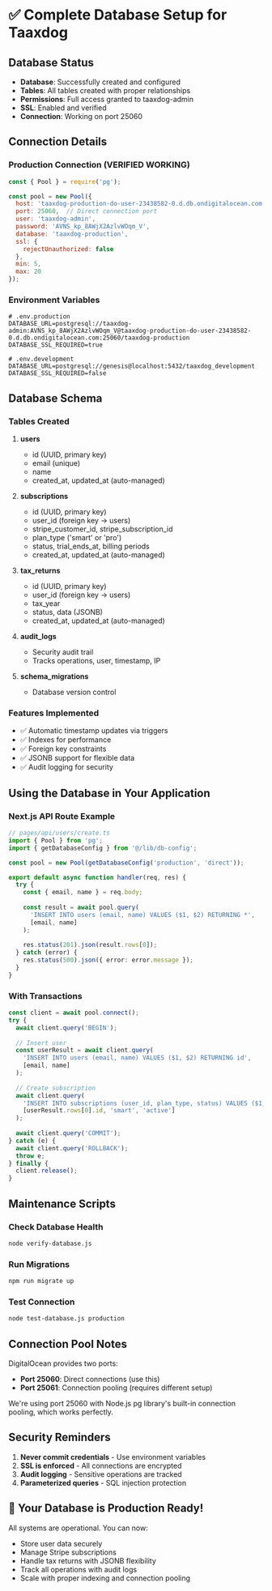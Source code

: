 # ✅ Complete Database Setup for Taaxdog

## Database Status
- **Database**: Successfully created and configured
- **Tables**: All tables created with proper relationships
- **Permissions**: Full access granted to taaxdog-admin
- **SSL**: Enabled and verified
- **Connection**: Working on port 25060

## Connection Details

### Production Connection (VERIFIED WORKING)
```javascript
const { Pool } = require('pg');

const pool = new Pool({
  host: 'taaxdog-production-do-user-23438582-0.d.db.ondigitalocean.com',
  port: 25060,  // Direct connection port
  user: 'taaxdog-admin',
  password: 'AVNS_kp_8AWjX2AzlvWOqm_V',
  database: 'taaxdog-production',
  ssl: {
    rejectUnauthorized: false
  },
  min: 5,
  max: 20
});
```

### Environment Variables
```env
# .env.production
DATABASE_URL=postgresql://taaxdog-admin:AVNS_kp_8AWjX2AzlvWOqm_V@taaxdog-production-do-user-23438582-0.d.db.ondigitalocean.com:25060/taaxdog-production
DATABASE_SSL_REQUIRED=true

# .env.development  
DATABASE_URL=postgresql://genesis@localhost:5432/taaxdog_development
DATABASE_SSL_REQUIRED=false
```

## Database Schema

### Tables Created
1. **users**
   - id (UUID, primary key)
   - email (unique)
   - name
   - created_at, updated_at (auto-managed)

2. **subscriptions**
   - id (UUID, primary key)
   - user_id (foreign key → users)
   - stripe_customer_id, stripe_subscription_id
   - plan_type ('smart' or 'pro')
   - status, trial_ends_at, billing periods
   - created_at, updated_at (auto-managed)

3. **tax_returns**
   - id (UUID, primary key)
   - user_id (foreign key → users)
   - tax_year
   - status, data (JSONB)
   - created_at, updated_at (auto-managed)

4. **audit_logs**
   - Security audit trail
   - Tracks operations, user, timestamp, IP

5. **schema_migrations**
   - Database version control

### Features Implemented
- ✅ Automatic timestamp updates via triggers
- ✅ Indexes for performance
- ✅ Foreign key constraints
- ✅ JSONB support for flexible data
- ✅ Audit logging for security

## Using the Database in Your Application

### Next.js API Route Example
```typescript
// pages/api/users/create.ts
import { Pool } from 'pg';
import { getDatabaseConfig } from '@/lib/db-config';

const pool = new Pool(getDatabaseConfig('production', 'direct'));

export default async function handler(req, res) {
  try {
    const { email, name } = req.body;
    
    const result = await pool.query(
      'INSERT INTO users (email, name) VALUES ($1, $2) RETURNING *',
      [email, name]
    );
    
    res.status(201).json(result.rows[0]);
  } catch (error) {
    res.status(500).json({ error: error.message });
  }
}
```

### With Transactions
```typescript
const client = await pool.connect();
try {
  await client.query('BEGIN');
  
  // Insert user
  const userResult = await client.query(
    'INSERT INTO users (email, name) VALUES ($1, $2) RETURNING id',
    [email, name]
  );
  
  // Create subscription
  await client.query(
    'INSERT INTO subscriptions (user_id, plan_type, status) VALUES ($1, $2, $3)',
    [userResult.rows[0].id, 'smart', 'active']
  );
  
  await client.query('COMMIT');
} catch (e) {
  await client.query('ROLLBACK');
  throw e;
} finally {
  client.release();
}
```

## Maintenance Scripts

### Check Database Health
```bash
node verify-database.js
```

### Run Migrations
```bash
npm run migrate up
```

### Test Connection
```bash
node test-database.js production
```

## Connection Pool Notes

DigitalOcean provides two ports:
- **Port 25060**: Direct connections (use this)
- **Port 25061**: Connection pooling (requires different setup)

We're using port 25060 with Node.js pg library's built-in connection pooling, which works perfectly.

## Security Reminders

1. **Never commit credentials** - Use environment variables
2. **SSL is enforced** - All connections are encrypted
3. **Audit logging** - Sensitive operations are tracked
4. **Parameterized queries** - SQL injection protection

## 🎉 Your Database is Production Ready!

All systems are operational. You can now:
- Store user data securely
- Manage Stripe subscriptions
- Handle tax returns with JSONB flexibility
- Track all operations with audit logs
- Scale with proper indexing and connection pooling